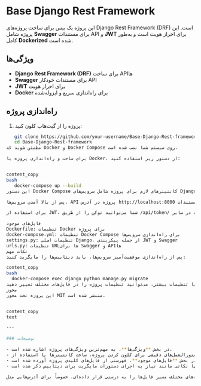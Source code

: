 # Base Django Rest Framework

این پروژه یک بیس برای ساخت پروژه‌های Django Rest Framework (DRF) است. این پروژه شامل **Swagger** برای مستندات API و **JWT** برای احراز هویت است و به‌طور کامل **Dockerized** شده است.

## ویژگی‌ها

- **Django Rest Framework (DRF)** برای ساخت API‌ها
- **Swagger** برای مستندات خودکار API
- **JWT** برای احراز هویت
- **Docker** برای راه‌اندازی سریع و ایزوله‌شده

## راه‌اندازی پروژه

1. پروژه را از گیت‌هاب کلون کنید:
```bash
   git clone https://github.com/your-username/Base-Django-Rest-framework.git
   cd Base-Django-Rest-framework
مطمئن شوید که Docker و Docker Compose روی سیستم شما نصب شده است.

برای ساخت و راه‌اندازی پروژه با Docker، از دستور زیر استفاده کنید:


content_copy
bash
   docker-compose up --build
این دستور Docker Compose کانتینرهای لازم برای پروژه شامل سرویس‌های Django، Celery، Redis و PostgreSQL را می‌سازد و راه‌اندازی می‌کند.

پس از بالا آمدن سرویس‌ها، API پروژه در آدرس http://localhost:8000 در دسترس خواهد بود و مستندات Swagger در آدرس http://localhost:8000/swagger/ قابل مشاهده است.

برای استفاده از JWT، شما می‌توانید توکن را از طریق /api/token/ دریافت کرده و از آن برای احراز هویت در سایر APIها استفاده کنید.

فایل‌های موجود
Dockerfile: تنظیمات Docker برای پروژه
docker-compose.yml: تنظیمات Docker Compose برای راه‌اندازی سرویس‌ها
settings.py: تنظیمات اصلی Django، از جمله پیکربندی JWT و Swagger
urls.py: تنظیمات URL‌ها برای Swagger و API‌ها
نکات مهم
پس از راه‌اندازی موفقیت‌آمیز سرویس‌ها، باید دیتابیس‌ها را مایگریت کنید:

content_copy
bash
  docker-compose exec django python manage.py migrate
برای اضافه کردن اپلیکیشن‌ها یا تنظیمات بیشتر، می‌توانید تنظیمات پروژه را در فایل‌های مختلف تغییر دهید.
مجوز
این پروژه تحت مجوز MIT منتشر شده است.


content_copy
text

---

### توضیحات

- در بخش **ویژگی‌ها**، به مهم‌ترین ویژگی‌های پروژه اشاره شده است.
- در بخش **راه‌اندازی پروژه**، دستورالعمل‌های دقیقی برای کلون کردن پروژه، ساخت کانتینرها با استفاده از `docker-compose up --build` و دسترسی به Swagger و JWT ارائه شده است.
- در بخش **فایل‌های موجود**، فهرستی از فایل‌های کلیدی پروژه آورده شده است.
- همچنین در انتها نکاتی مانند نیاز به اجرای دستورات مایگریت برای دیتابیس ذکر شده است.

مطمئن شو که در قسمت‌های مختلف مسیر فایل‌ها را به درستی قرار داده‌ای، خصوصاً برای آدرس‌هایی مثل Swagger
